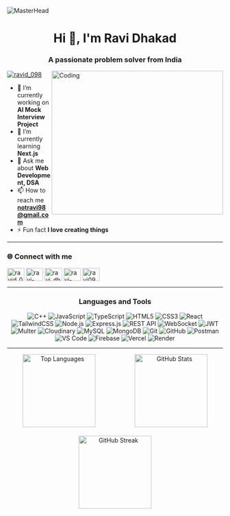 <!-- 🖼️ Header -->
![MasterHead](https://www.digitalsolutionservices.com/img/services/web%20development.gif)
<h1 align="center">Hi 👋, I'm Ravi Dhakad</h1>
<h3 align="center">A passionate problem solver from India</h3>

<img align="right" alt="Coding" width="400" height="335" src="https://user-images.githubusercontent.com/74038190/235224431-e8c8c12e-6826-47f1-89fb-2ddad83b3abf.gif">

<p align="left"> 
  <a href="https://twitter.com/ravid_098" target="blank">
    <img src="https://img.shields.io/twitter/follow/ravid_098?logo=twitter&style=for-the-badge" alt="ravid_098" />
  </a> 
</p>

- 🔭 I’m currently working on **AI Mock Interview Project**  
- 🌱 I’m currently learning **Next.js**  
- 💬 Ask me about **Web Development, DSA**  
- 📫 How to reach me **notravi98@gmail.com**  
- ⚡ Fun fact **I love creating things**  

---

### 🌐 Connect with me
<p align="left">
<a href="https://x.com/RaviD_098" target="blank"><img align="center" src="https://raw.githubusercontent.com/rahuldkjain/github-profile-readme-generator/master/src/images/icons/Social/twitter.svg" alt="ravid_098" height="30" width="40" /></a>
<a href="https://linkedin.com/in/ravidhakad98" target="blank"><img align="center" src="https://raw.githubusercontent.com/rahuldkjain/github-profile-readme-generator/master/src/images/icons/Social/linked-in-alt.svg" alt="ravi-dhakad" height="30" width="40" /></a>
<a href="https://instagram.com/ravi_dhakad98" target="blank"><img align="center" src="https://raw.githubusercontent.com/rahuldkjain/github-profile-readme-generator/master/src/images/icons/Social/instagram.svg" alt="ravi_dhakad98" height="30" width="40" /></a>
<a href="https://leetcode.com/u/notravi98/" target="blank"><img align="center" src="https://raw.githubusercontent.com/rahuldkjain/github-profile-readme-generator/master/src/images/icons/Social/leet-code.svg" alt="ravi-dhakad" height="30" width="40" /></a>
<a href="https://auth.geeksforgeeks.org/user/ravi098" target="blank"><img align="center" src="https://raw.githubusercontent.com/rahuldkjain/github-profile-readme-generator/master/src/images/icons/Social/geeks-for-geeks.svg" alt="ravi098" height="30" width="40" /></a>
</p>

---


<div align="center">
  
<h3>  Languages and Tools  </h3>

![C++](https://img.shields.io/badge/C++-00599C?style=for-the-badge&logo=cplusplus&logoColor=white)
![JavaScript](https://img.shields.io/badge/JavaScript-F7DF1E?style=for-the-badge&logo=javascript&logoColor=black)
![TypeScript](https://img.shields.io/badge/TypeScript-3178C6?style=for-the-badge&logo=typescript&logoColor=white)
![HTML5](https://img.shields.io/badge/HTML5-E34F26?style=for-the-badge&logo=html5&logoColor=white)
![CSS3](https://img.shields.io/badge/CSS3-1572B6?style=for-the-badge&logo=css3&logoColor=white)
![React](https://img.shields.io/badge/React-20232A?style=for-the-badge&logo=react&logoColor=61DAFB)
![TailwindCSS](https://img.shields.io/badge/Tailwind_CSS-38B2AC?style=for-the-badge&logo=tailwind-css&logoColor=white)
![Node.js](https://img.shields.io/badge/Node.js-43853D?style=for-the-badge&logo=node.js&logoColor=white)
![Express.js](https://img.shields.io/badge/Express.js-000000?style=for-the-badge&logo=express&logoColor=white)
![REST API](https://img.shields.io/badge/REST-02569B?style=for-the-badge&logo=rest&logoColor=white)
![WebSocket](https://img.shields.io/badge/Socket.io-010101?style=for-the-badge&logo=socket.io&logoColor=white)
![JWT](https://img.shields.io/badge/JWT-000000?style=for-the-badge&logo=jsonwebtokens&logoColor=white)
![Multer](https://img.shields.io/badge/Multer-FF6C37?style=for-the-badge&logo=node.js&logoColor=white)
![Cloudinary](https://img.shields.io/badge/Cloudinary-3448C5?style=for-the-badge&logo=cloudinary&logoColor=white)
![MySQL](https://img.shields.io/badge/MySQL-005C84?style=for-the-badge&logo=mysql&logoColor=white)
![MongoDB](https://img.shields.io/badge/MongoDB-4EA94B?style=for-the-badge&logo=mongodb&logoColor=white)
![Git](https://img.shields.io/badge/Git-F05033?style=for-the-badge&logo=git&logoColor=white)
![GitHub](https://img.shields.io/badge/GitHub-181717?style=for-the-badge&logo=github&logoColor=white)
![Postman](https://img.shields.io/badge/Postman-FF6C37?style=for-the-badge&logo=postman&logoColor=white)
![VS Code](https://img.shields.io/badge/VS%20Code-0078D4?style=for-the-badge&logo=visual-studio-code&logoColor=white)
![Firebase](https://img.shields.io/badge/Firebase-FFCA28?style=for-the-badge&logo=firebase&logoColor=black)
![Vercel](https://img.shields.io/badge/Vercel-000000?style=for-the-badge&logo=vercel&logoColor=white)
![Render](https://img.shields.io/badge/Render-2F80ED?style=for-the-badge&logo=render&logoColor=white)

</div>

---

<!-- 📊 GitHub Analytics -->
<div align="center">

  <!-- Row 1: Two cards side by side -->
  <div style="display: flex; justify-content: center; gap: 40px; flex-wrap: wrap;">
    <img height="170" src="https://github-readme-stats.vercel.app/api/top-langs?username=RaviD98&layout=compact&langs_count=8&hide_border=false&theme=tokyonight" alt="Top Languages" />   &nbsp;&nbsp;&nbsp;
    <img height="170" src="https://github-readme-stats.vercel.app/api?username=RaviD98&show_icons=true&include_all_commits=true&count_private=true&hide_border=false&theme=tokyonight" alt="GitHub Stats" />
  </div>

  <!-- Row 2: Streak centered below -->
  <div style="margin-top: 20px;">
    <img height="170" src="https://streak-stats.demolab.com?user=RaviD98&hide_border=false&theme=tokyonight" alt="GitHub Streak" />
  </div>

</div>


</div>
